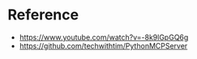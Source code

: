 # Reference
- https://www.youtube.com/watch?v=-8k9lGpGQ6g
- https://github.com/techwithtim/PythonMCPServer